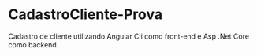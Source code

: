 # CadastroCliente-Prova
Cadastro de cliente utilizando Angular Cli como front-end e Asp .Net Core como backend. 
